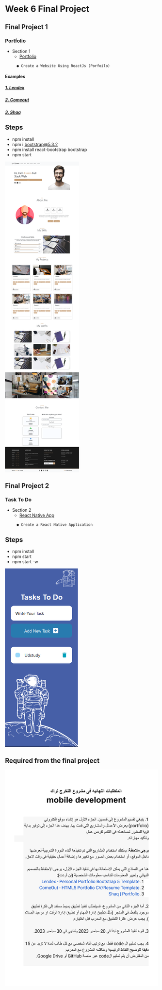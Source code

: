 # Week 6 Final Project


## Final Project 1
### Portfolio
 - Section 1
      - [Portfolio](https://github.com/x39OME/Ustudy-Application-Development-Camp/tree/main/Week%206/Final%20Project/1-portfolio-ustudy-final-project)
    ```
      ● Create a Website Using ReactJs (Porfoilo)
    ```
  #### Examples
   ##### [1. Lendex](https://preview.themeforest.net/item/lendex-personal-portfolio-bootstrap-5-template/full_screen_preview/31542002?_ga=2.205443218.365865920.1694975648-423778277.1694975648)
   ##### [2. Comeout](https://comeout.netlify.app/demo/default/)
   ##### [3. Shaq](https://shaq-portfolio.netlify.app/)

## Steps
- npm install
- npm i bootstrap@5.3.2
- npm install react-bootstrap bootstrap
- npm start

<img src="./portfolio-ustudy-using-react.png" style="">

## Final Project 2
### Task To Do
    
 - Section 2
      - [React Native App](https://github.com/x39OME/Ustudy-Application-Development-Camp/tree/main/Week%206/Final%20Project/TaskToDo)
    ```
      ● Create a React Native Application
    ```
## Steps
- npm install
- npm start
- npm start -w

<img src="./task-to-do-ustudy-using-react-native.png" style="">

    
## Required from the final project
<img src="./final-project.png" style="">
